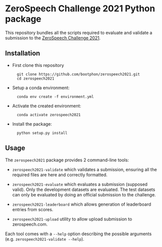 # ZeroSpeech Challenge 2021 Python package


This repository bundles all the scripts required to evaluate and validate a
submission to the [ZeroSpeech Challenge 2021](https://zerospeech.com/2021).

## Installation

* First clone this repository

        git clone https://github.com/bootphon/zerospeech2021.git
        cd zerospeech2021

* Setup a conda environment:

        conda env create -f environment.yml

* Activate the created environment:

        conda activate zerospeech2021

* Install the package:

        python setup.py install

## Usage

The `zerospeech2021` package provides 2 command-line tools:

* `zerospeech2021-validate` which validates a submission, ensuring all the
  required files are here and correctly formatted.

* `zerospeech2021-evaluate` which evaluates a submission (supposed valid). Only
  the development datasets are evaluated. The test datasets can only be
  evaluated by doing an official submission to the challenge.

* `zerospeech2021-leaderboard` which allows generation of leaderboard entries from scores.

* `zerospeech2021-upload` utility to allow upload submission to zerospeech.com.

Each tool comes with a `--help` option describing the possible arguments (e.g.
`zerospeech2021-validate --help`).

